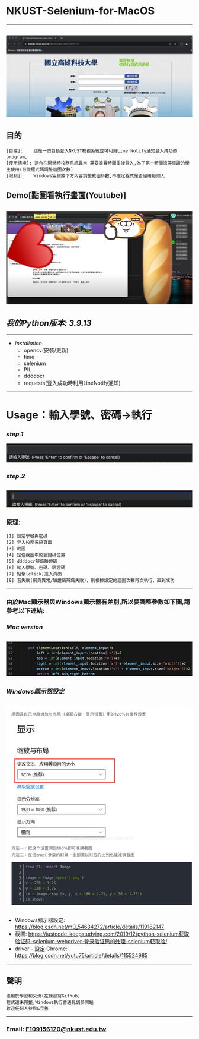 # NKUST-Selenium-for-MacOS
---
![GITHUB](https://github.com/FaustRen/NKUST-Selenium-MacOS-/blob/main/圖片/NKUST校務系統截圖.png)
---
## 目的
```
[目標]:    這是一個自動登入NKUST校務系統並可利用Line Notify通知登入成功的program,
[使用情境]: 適合在開學時校務系統異常 需要浪費時間重複登入,為了第一時間搶停車證的學生使用(可從程式碼調整迴圈次數)
[限制]:    Windows需根據下方內容調整截圖參數,不確定程式是否適用每個人
```
## Demo[點圖看執行畫面(Youtube)]
[![](https://github.com/FaustRen/NKUST-Selenium-MacOS-/blob/main/圖片/Demo.png)](https://www.youtube.com/watch?v=B88ZhaFCKgI)
---
## _我的Python版本: 3.9.13_
---
* _Installation_
  * opencv(安裝/更新)
  * time
  * selenium
  * PIL
  * ddddocr
  * requests(登入成功時利用LineNotify通知)
---
# Usage：輸入學號、密碼->執行

### _step.1_
![GITHUB](https://github.com/FaustRen/NKUST-Selenium-MacOS-/blob/main/圖片/SeleniumNKUST-Step1.png)
### _step.2_
![GITHUB](https://github.com/FaustRen/NKUST-Selenium-MacOS-/blob/main/圖片/SeleniumNKUST-Step2.png)
---
### 原理:
```
[1] 設定學號與密碼
[2] 登入校務系統頁面
[3] 截圖
[4] 定位截圖中的驗證碼位置
[5] ddddocr辨識驗證碼
[6] 輸入學號、密碼、驗證碼
[7] 點擊(click)進入頁面
[8] 若失敗(網頁異常/驗證碼辨識失敗)，則根據設定的迴圈次數再次執行，直到成功
```
---
### 由於Mac顯示器與Windows顯示器有差別,所以要調整參數如下圖,請參考以下連結:
### _*Mac version*_
![GITHUB](https://github.com/FaustRen/NKUST-Selenium-MacOS-/blob/main/圖片/不同系統需調整參數.png)
---
### _*Windows顯示器設定*_
![GITHUB](https://github.com/FaustRen/NKUST-Selenium-MacOS-/blob/main/圖片/windows設定.png)
---
* Windows顯示器設定: https://blog.csdn.net/m0_54634272/article/details/119182147
* 截圖: https://justcode.ikeepstudying.com/2019/12/python-selenium获取验证码-selenium-webdriver-登录验证码的处理-selenium获取验/
* driver - 設定 Chrome: https://blog.csdn.net/yutu75/article/details/115524985
---
## 聲明
```
僅用於學習和交流(在練習寫Github)
程式還未完整,Windows執行會遇見調參問題
歡迎任何人參與&完善
```
---
### Email: F109156120@nkust.edu.tw



